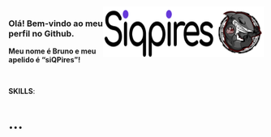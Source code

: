 <div style="display: flex; align-items: right; float: right">
  <img src="siqpires.png" style="display:block;" width="220px" min-width="220px" max-width="220px" style="display:block;" alt="Logo Bruno">

  <img src="saquasoftware.png" width="98px" min-width="98px" max-width="98px">
</div>

<h3>Olá! Bem-vindo ao meu perfil no Github.</h3>
<p><strong>Meu nome é Bruno e meu apelido é “siQPires”!</strong></p>

</br>

<p><strong>SKILLS</strong>:</p>

<h1><strong>...</strong></h1>

<br>
